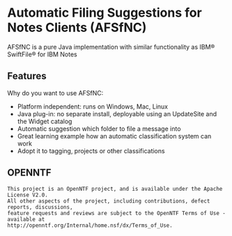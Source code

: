 # Automatic Filing Suggestions for Notes Clients (AFSfNC)

AFSfNC is a pure Java implementation with similar functionality as IBM&reg; SwiftFile&reg; for IBM Notes

Features
--------
Why do you want to use AFSfNC:

* Platform independent: runs on Windows, Mac, Linux
* Java plug-in: no separate install, deployable using an UpdateSite and the Widget catalog
* Automatic suggestion which folder to file a message into
* Great learning example how an automatic classification system can work
* Adopt it to tagging, projects or other classifications

OPENNTF
-------
    This project is an OpenNTF project, and is available under the Apache License V2.0.  
    All other aspects of the project, including contributions, defect reports, discussions, 
    feature requests and reviews are subject to the OpenNTF Terms of Use - available at 
    http://openntf.org/Internal/home.nsf/dx/Terms_of_Use.
